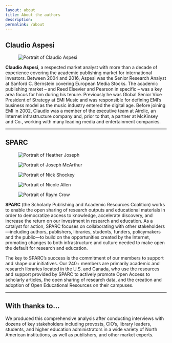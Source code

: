 ```yaml
---
layout: about
title: About the authors
description:
permalink: /about
---
```


## Claudio Aspesi

<figure class="portrait">
  <img src="{{ site.BASE_PATH }}/media/team/claudio.png" alt="Portrait of Claudio Aspesi"/>
</figure>

**Claudio Aspesi**, a respected market analyst with more than a decade of experience covering the academic publishing market for international investors. Between 2004 and 2016, Aspesi was the Senior Research Analyst at Sanford C. Bernstein covering European Media Stocks. The academic publishing market – and Reed Elsevier and Pearson in specific – was a key area focus for him during his tenure. Previously he was Global Senior Vice President of Strategy at EMI Music and was responsible for defining EMI’s business model as the music industry entered the digital age. Before joining EMI in 2002, Claudio was a member of the executive team at Airclic, an Internet infrastructure company and, prior to that, a partner at McKinsey and Co., working with many leading media and entertainment companies.

---

## SPARC

<div class="page-sidebar-content__bleed">
  <figure class="portrait">
    <img src="{{ site.BASE_PATH }}/media/team/heather.png" alt="Portrait of Heather Joseph"/>
  </figure>

  <figure class="portrait">
    <img src="{{ site.BASE_PATH }}/media/team/joe.png" alt="Portrait of Joseph McArthur"/>
  </figure>

  <figure class="portrait">
    <img src="{{ site.BASE_PATH }}/media/team/nick.png" alt="Portrait of Nick Shockey"/>
  </figure>

  <figure class="portrait">
    <img src="{{ site.BASE_PATH }}/media/team/nicole.png" alt="Portrait of Nicole Allen"/>
  </figure>

  <figure class="portrait">
    <img src="{{ site.BASE_PATH }}/media/team/raym.png" alt="Portrait of Raym Crow"/>
  </figure>
</div>

**SPARC** (the Scholarly Publishing and Academic Resources Coalition) works to enable the open sharing of research outputs and educational materials in order to democratize access to knowledge, accelerate discovery, and increase the return on our investment in research and education. As a catalyst for action, SPARC focuses on collaborating with other stakeholders—including authors, publishers, libraries, students, funders, policymakers and the public—to build on the opportunities created by the Internet, promoting changes to both infrastructure and culture needed to make open the default for research and education.

The key to SPARC’s success is the commitment of our members to support and shape our initiatives. Our 240+ members are primarily academic and research libraries located in the U.S. and Canada, who use the resources and support provided by SPARC to actively promote Open Access to scholarly articles, the open sharing of research data, and the creation and adoption of Open Educational Resources on their campuses.

---

## With thanks to&hellip;

We produced this comprehensive analysis after conducting interviews with dozens of key stakeholders including provosts, CIO’s, library leaders, students, and higher education administrators in a wide variety of North American institutions, as well as publishers, and other market experts.
